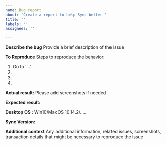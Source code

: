 ```yaml
---
name: Bug report
about: 'Create a report to help Sync better '
title: ''
labels: ''
assignees: ''

---
```


**Describe the bug**
Provide a brief description of the issue

**To Reproduce**
Steps to reproduce the behavior:
1. Go to '...'
2. 
3. 
4.

**Actual result:**
Please add screenshots if needed


**Expected result:**


**Desktop OS :**
 Win10/MacOS 10.14.2/.....


**Sync Version:**


**Additional context**
Any additional information, related issues, screenshots, transaction details that might be necessary to reproduce the issue
